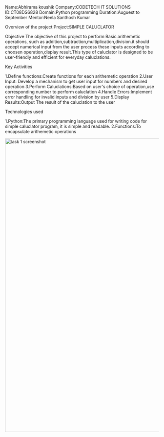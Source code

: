 Name:Abhirama koushik
Company:CODETECH IT SOLUTIONS
ID:CT08DS6828
Domain:Python programming
Duration:Auguest to September
Mentor:Neela Santhosh Kumar

Overview of the project
Project:SIMPLE CALUCLATOR

Objective
The objective of this project to perform Basic arithemetic operations, such as addition,subtraction,multiplication,division.it should accept numerical input from the user
process these inputs according to choosen operation,display result.This type of caluclator is designed to be user-friendly and efficient for everyday caluclations.

Key Activities

1.Define functions:Create functions for each arithemetic operation
2.User Input: Develop a mechanism to get user input for numbers and desired operation
3.Perform Caluclations:Based on user's choice of operation,use corresponding number to perform caluclation
4.Handle Errors:Implement error handling for invalid inputs and division by user
5.Display Results:Output The result  of the caluclation to the user

Technologies used

1.Python:The primary programming language used for writing code for simple caluclator program, it is simple and readable.
2.Functions:To encapsulate arithemetic operations









<img width="960" alt="task 1 screenshot" src="https://github.com/user-attachments/assets/b99a5e14-1fea-48a5-bd2a-ac47b0a8ace2">


